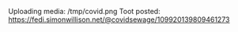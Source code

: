 Uploading media: /tmp/covid.png
Toot posted: https://fedi.simonwillison.net/@covidsewage/109920139809461273
